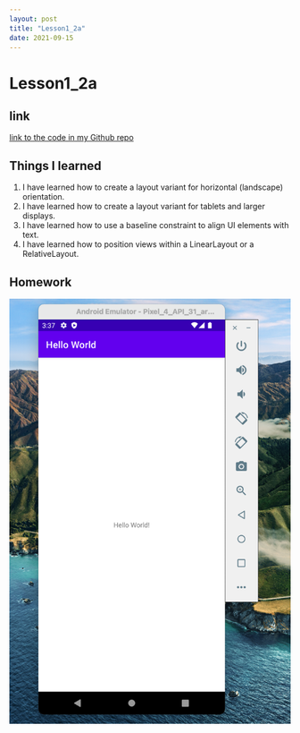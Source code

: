 ```yaml
---
layout: post
title: "Lesson1_2a"
date: 2021-09-15
---
```


# Lesson1_2a
## link
[link to the code in my Github repo](https://github.com/sharonzidi/cs5520_mobile_app_development)


## Things I learned
1. I have learned how to create a layout variant for horizontal (landscape) orientation.
2. I have learned how to create a layout variant for tablets and larger displays.
3. I have learned how to use a baseline constraint to align UI elements with text.
4. I have learned how to position views within a LinearLayout or a RelativeLayout.

## Homework

![screenshot](img/1.10.png "img1")
